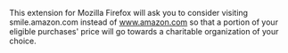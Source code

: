 This extension for Mozilla Firefox will ask you to consider visiting smile.amazon.com instead of www.amazon.com so that a portion of your eligible purchases' price will go towards a charitable organization of your choice.
